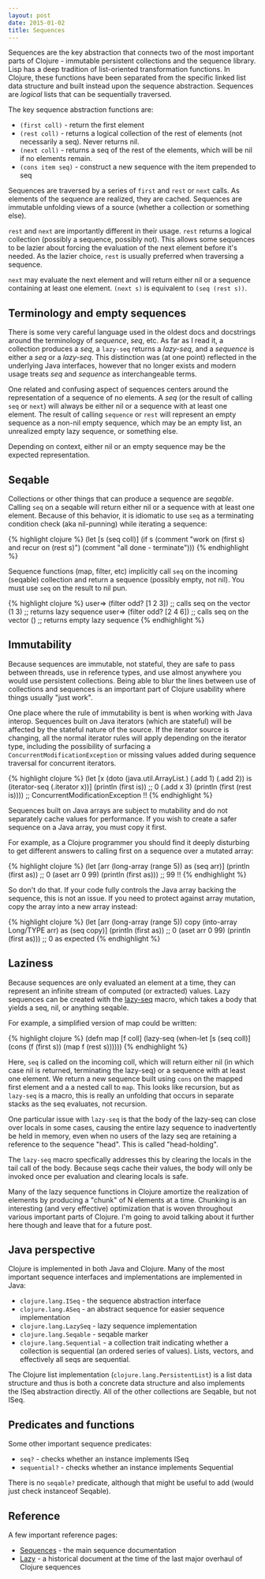 ```yaml
---
layout: post
date: 2015-01-02
title: Sequences
---
```


Sequences are the key abstraction that connects two of the most important parts of Clojure - immutable persistent collections and the sequence library. Lisp has a deep tradition of list-oriented transformation functions. In Clojure, these functions have been separated from the specific linked list data structure and built instead upon the sequence abstraction. Sequences are *logical* lists that can be sequentially traversed.

The key sequence abstraction functions are:

- `(first coll)` - return the first element
- `(rest coll)` - returns a logical collection of the rest of elements (not necessarily a seq). Never returns nil. 
- `(next coll)` - returns a seq of the rest of the elements, which will be nil if no elements remain.
- `(cons item seq)` - construct a new sequence with the item prepended to seq

Sequences are traversed by a series of `first` and `rest` or `next` calls. As elements of the sequence are realized, they are cached. Sequences are immutable unfolding views of a source (whether a collection or something else).

`rest` and `next` are importantly different in their usage. `rest` returns a logical collection (possibly a sequence, possibly not). This allows some sequences to be lazier about forcing the evaluation of the next element before it's needed. As the lazier choice, `rest` is usually preferred when traversing a sequence. 

`next` may evaluate the next element and will return either nil or a sequence containing at least one element. `(next s)` is equivalent to `(seq (rest s))`.

## Terminology and empty sequences

There is some very careful language used in the oldest docs and docstrings around the terminology of *sequence*, *seq*, etc. As far as I read it, a collection produces a *seq*, a `lazy-seq` returns a *lazy-seq*, and a *sequence* is either a *seq* or a *lazy-seq*. This distinction was (at one point) reflected in the underlying Java interfaces, however that no longer exists and modern usage treats *seq* and *sequence* as interchangeable terms.

One related and confusing aspect of sequences centers around the representation of a sequence of no elements. A *seq* (or the result of calling `seq` or `next`) will always be either nil or a sequence with at least one element. The result of calling `sequence` or `rest` will represent an empty sequence as a non-nil empty sequence, which may be an empty list, an unrealized empty lazy sequence, or something else. 

Depending on context, either nil or an empty sequence may be the expected representation.

## Seqable

Collections or other things that can produce a sequence are *seqable*. Calling `seq` on a seqable will return either nil or a sequence with at least one element. Because of this behavior, it is idiomatic to use `seq` as a terminating condition check (aka nil-punning) while iterating a sequence:

{% highlight clojure %}
(let [s (seq coll)]
  (if s
    (comment "work on (first s) and recur on (rest s)")
    (comment "all done - terminate")))
{% endhighlight %}

Sequence functions (map, filter, etc) implicitly call `seq` on the incoming (seqable) collection and return a sequence (possibly empty, not nil). You must use `seq` on the result to nil pun.

{% highlight clojure %}
user=> (filter odd? [1 2 3]) ;; calls seq on the vector
(1 3)                        ;; returns lazy sequence
user=> (filter odd? [2 4 6]) ;; calls seq on the vector
()                           ;; returns empty lazy sequence
{% endhighlight %}

## Immutability

Because sequences are immutable, not stateful, they are safe to pass between threads, use in reference types, and use almost anywhere you would use persistent collections. Being able to blur the lines between use of collections and sequences is an important part of Clojure usability where things usually "just work".

One place where the rule of immutability is bent is when working with Java interop. Sequences built on Java iterators (which are stateful) will be affected by the stateful nature of the source. If the iterator source is changing, all the normal iterator rules will apply depending on the iterator type, including the possibility of surfacing a `ConcurrentModificationException` or missing values added during sequence traversal for concurrent iterators. 

{% highlight clojure %}
(let [x (doto (java.util.ArrayList.)
              (.add 1)
			  (.add 2))
	  is (iterator-seq (.iterator x))]
  (println (first is))   ;; 0
  (.add x 3)
  (println (first (rest is))))
;; ConcurrentModificationException !!
{% endhighlight %}

Sequences built on Java arrays are subject to mutability and do not separately cache values for performance. If you wish to create a safer sequence on a Java array, you must copy it first.

For example, as a Clojure programmer you should find it deeply disturbing to get different answers to calling first on a sequence over a mutated array:

{% highlight clojure %}
(let [arr (long-array (range 5))
      as (seq arr)]
  (println (first as))    ;; 0
  (aset arr 0 99)
  (println (first as)))   ;; 99 !!
{% endhighlight %}

So don't do that. If your code fully controls the Java array backing the sequence, this is not an issue. If you need to protect against array mutation, copy the array into a new array instead:

{% highlight clojure %}
(let [arr (long-array (range 5))
      copy (into-array Long/TYPE arr)
      as (seq copy)]
  (println (first as))   ;; 0
  (aset arr 0 99)
  (println (first as)))   ;; 0 as expected
{% endhighlight %}

## Laziness 

Because sequences are only evaluated an element at a time, they can represent an infinite stream of computed (or extracted) values. Lazy sequences can be created with the [lazy-seq](http://clojure.github.io/clojure/clojure.core-api.html#clojure.core%2Flazy-seq) macro, which takes a body that yields a seq, nil, or anything seqable. 

For example, a simplified version of map could be written:

{% highlight clojure %}
(defn map [f coll]
   (lazy-seq
    (when-let [s (seq coll)]
      (cons (f (first s)) (map f (rest s))))))
{% endhighlight %}

Here, `seq` is called on the incoming coll, which will return either nil (in which case nil is returned, terminating the lazy-seq) or a sequence with at least one element. We return a new sequence built using `cons` on the mapped first element and a a nested call to `map`. This looks like recursion, but as `lazy-seq` is a macro, this is really an unfolding that occurs in separate stacks as the seq evaluates, not recursion.

One particular issue with `lazy-seq` is that the body of the lazy-seq can close over locals in some cases, causing the entire lazy sequence to inadvertently be held in memory, even when no users of the lazy seq are retaining a reference to the sequence "head". This is called "head-holding". 

The `lazy-seq` macro specfically addresses this by clearing the locals in the tail call of the body. Because seqs cache their values, the body will only be invoked once per evaluation and clearing locals is safe.

Many of the lazy sequence functions in Clojure amortize the realization of elements by producing a "chunk" of N elements at a time. Chunking is an interesting (and very effective) optimization that is woven throughout various important parts of Clojure. I'm going to avoid talking about it further here though and leave that for a future post.

## Java perspective

Clojure is implemented in both Java and Clojure. Many of the most important sequence interfaces and implementations are implemented in Java:

- `clojure.lang.ISeq` - the sequence abstraction interface
- `clojure.lang.ASeq` - an abstract sequence for easier sequence implementation
- `clojure.lang.LazySeq` - lazy sequence implementation
- `clojure.lang.Seqable` - seqable marker
- `clojure.lang.Sequential` - a collection trait indicating whether a collection is sequential (an ordered series of values). Lists, vectors, and effectively all seqs are sequential.

The Clojure list implementation (`clojure.lang.PersistentList`) is a list data structure and thus is both a concrete data structure and also implements the ISeq abstraction directly. All of the other collections are Seqable, but not ISeq.

## Predicates and functions

Some other important sequence predicates:

- `seq?` - checks whether an instance implements ISeq
- `sequential?` - checks whether an instance implements Sequential

There is no `seqable?` predicate, although that might be useful to add (would just check instanceof Seqable).

## Reference

A few important reference pages:

- [Sequences](http://clojure.org/sequences) - the main sequence documentation
- [Lazy](http://clojure.org/lazy) - a historical document at the time of the last major overhaul of Clojure sequences

